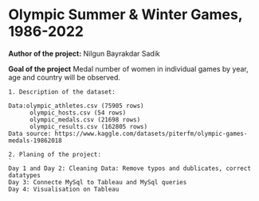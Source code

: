 # Olympic Summer & Winter Games, 1986-2022

**Author of the project:** Nilgun Bayrakdar Sadik

**Goal of the project** Medal number of women in individual games by year, age and country will be observed. 
```
1. Description of the dataset:

Data:olympic_athletes.csv (75905 rows)
      olympic_hosts.csv (54 rows)
      olympic_medals.csv (21698 rows)
      olympic_results.csv (162805 rows)
Data source: https://www.kaggle.com/datasets/piterfm/olympic-games-medals-19862018

2. Planing of the project:
`
Day 1 and Day 2: Cleaning Data: Remove typos and dublicates, correct datatypes
Day 3: Connecte MySql to Tableau and MySql queries
Day 4: Visualisation on Tableau
